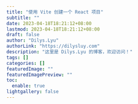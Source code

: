 ```yaml
---
title: "使用 Vite 创建一个 React 项目"
subtitle: ""
date: 2023-04-18T18:21:12+08:00
lastmod: 2023-04-18T18:21:12+08:00
draft: false
author: "Dilys.Lyu"
authorLink: "https://dilysluy.com"
description: "这里是 Dilys.Lyu 的博客，欢迎访问！"
tags: []
categories: []
featuredImage: ""
featuredImagePreview: ""
toc:
  enable: true
lightgallery: false
---
```

### 